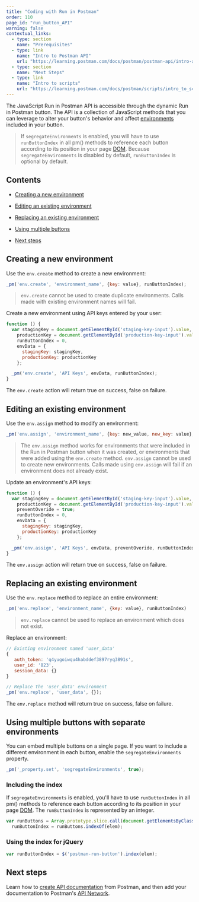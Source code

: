 ```yaml
---
title: "Coding with Run in Postman"
order: 110
page_id: "run_button_API"
warning: false
contextual_links:
  - type: section
    name: "Prerequisites"
  - type: link
    name: "Intro to Postman API"
    url: "https://learning.postman.com/docs/postman/postman-api/intro-api"
  - type: section
    name: "Next Steps"
  - type: link
    name: "Intro to scripts"
    url: "https://learning.postman.com/docs/postman/scripts/intro_to_scripts"
---
```


The JavaScript Run in Postman API is accessible through the dynamic Run in Postman button. The API is a collection of JavaScript methods that you can leverage to alter your button's behavior and affect [environments](/docs/postman/collection-runs/using-environments-in-collection-runs/) included in your button.

> If `segregateEnvironments` is enabled, you will have to use `runButtonIndex` in all pm() methods to reference each button according to its position in your page [DOM](https://developer.mozilla.org/en-US/docs/Web/API/Document_Object_Model). Because `segregateEnvironments` is disabled by default, `runButtonIndex` is optional by default.

## Contents

* [Creating a new environment](#creating-a-new-environment)

* [Editing an existing environment](#editing-an-existing-environment)

* [Replacing an existing environment](#replacing-an-existing-environment)

* [Using multiple buttons](#using-multiple-buttons)

* [Next steps](#next-steps)

## Creating a new environment

Use the `env.create` method to create a new environment:

```javascript
_pm('env.create', 'environment_name', {key: value}, runButtonIndex);
```

> `env.create` cannot be used to create duplicate environments. Calls made with existing environment names will fail.  

Create a new environment using API keys entered by your user:

```javascript
function () {
  var stagingKey = document.getElementById('staging-key-input').value,
    productionKey = document.getElementById('production-key-input').value,
    runButtonIndex = 0,
    envData = {
      stagingKey: stagingKey,
      productionKey: productionKey
    };

  _pm('env.create', 'API Keys', envData, runButtonIndex);
}
```

The `env.create` action will return true on success, false on failure.

## Editing an existing environment

Use the `env.assign` method to modify an environment:

```javascript
_pm('env.assign', 'environment_name', {key: new_value, new_key: value}, preventDefault, runButtonIndex)
```

> The `env.assign` method works for environments that were included in the Run in Postman button when it was created, or environments that were added using the `env.create` method.
> `env.assign` cannot be used to create new environments. Calls made using `env.assign` will fail if an environment does not already exist.

Update an environment's API keys:

```javascript
function () {
  var stagingKey = document.getElementById('staging-key-input').value,
    productionKey = document.getElementById('production-key-input').value,
    preventOveride = true;
    runButtonIndex = 0,
    envData = {
      stagingKey: stagingKey,
      productionKey: productionKey
    };

  _pm('env.assign', 'API Keys', envData, preventOveride, runButtonIndex);
}
```

The `env.assign` action will return true on success, false on failure.

## Replacing an existing environment

Use the `env.replace` method to replace an entire environment:

```javascript
_pm('env.replace', 'environment_name', {key: value}, runButtonIndex)
```

> `env.replace` cannot be used to replace an environment which does not exist.

Replace an environment:

```javascript
// Existing environment named 'user_data'
{
   auth_token: 'q4yugoiwqu4habddef3897ryq3891s',
   user_id: '823',
   session_data: {}
}

// Replace the 'user_data' environment
_pm('env.replace', 'user_data', {});
```

The `env.replace` method will return true on success, false on failure.

## Using multiple buttons with separate environments

You can embed multiple buttons on a single page. If you want to include a different environment in each button, enable the `segregateEnvironments` property.

```javascript
_pm('_property.set', 'segregateEnvironments', true);
```

### Including the index

If `segregateEnvironments` is enabled, you'll have to use `runButtonIndex` in all pm() methods to reference each button according to its position in your page [DOM](https://developer.mozilla.org/en-US/docs/Web/API/Document_Object_Model). The `runButtonIndex` is represented by an integer.

```javascript
var runButtons = Array.prototype.slice.call(document.getElementsByClassName('postman-run-button')),
  runButtonIndex = runButtons.indexOf(elem);
```

### Using the index for jQuery

```javascript
var runButtonIndex = $('postman-run-button').index(elem);
```

## Next steps

Learn how to [create API documentation](/docs/postman/api-documentation/documenting-your-api/) from Postman, and then add your documentation to Postman's [API Network](/docs/postman-for-publishers/api-network/add-api-network/).
